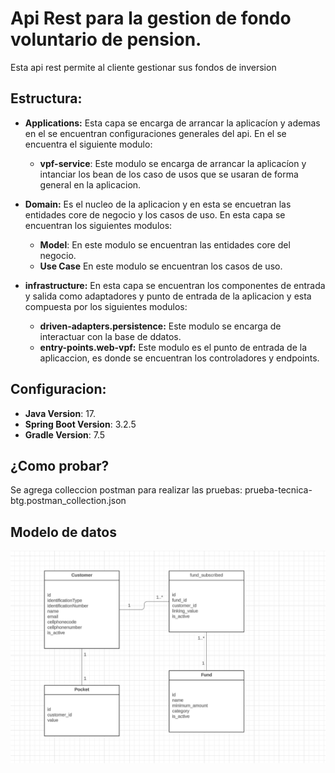 
# Api Rest para la gestion de fondo voluntario de pension.

Esta api rest permite al cliente gestionar sus fondos de inversion


## Estructura:
* **Applications:** Esta capa se encarga de arrancar la aplicacíon y ademas en el se encuentran configuraciones generales del api. En el se encuentra el siguiente modulo:
  * **vpf-service**: Este modulo se encarga de arrancar la aplicacíon y intanciar los bean de los caso de usos que se usaran de forma general en la aplicacion.

* **Domain:** Es el nucleo de la aplicacion y en esta se encuetran las entidades core de negocio y los casos de uso. En esta capa se encuentran los siguientes modulos:
    * **Model**: En este modulo se encuentran las entidades core del negocio.
    * **Use Case** En este modulo se encuentran los casos de uso.

* **infrastructure:** En esta capa se encuentran los componentes de entrada y salida como adaptadores y punto de entrada de la aplicacion y esta compuesta por los siguientes modulos:
    * **driven-adapters.persistence:** Este modulo se encarga de interactuar con la base de ddatos.
    * **entry-points.web-vpf:** Este modulo es el punto de entrada de la aplicaccion, es donde se encuentran los controladores y endpoints. 


## Configuracion: 

* **Java Version**: 17.
* **Spring Boot Version**:  3.2.5
* **Gradle Version**: 7.5

## ¿Como probar?
Se agrega colleccion postman para realizar las pruebas: prueba-tecnica-btg.postman_collection.json

## Modelo de datos
![alt text](bd-diseng.png)